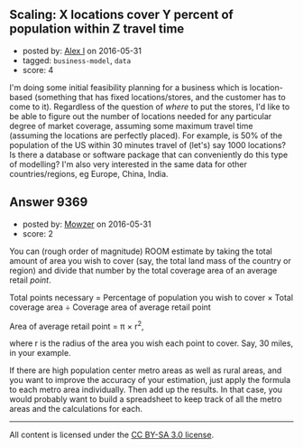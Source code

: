 ## Scaling: X locations cover Y percent of population within Z travel time

- posted by: [Alex I](https://stackexchange.com/users/2048845/alex-i) on 2016-05-31
- tagged: `business-model`, `data`
- score: 4

I'm doing some initial feasibility planning for a business which is location-based (something that has fixed locations/stores, and the customer has to come to it).  Regardless of the question of *where* to put the stores, I'd like to be able to figure out the number of locations needed for any particular degree of market coverage, assuming some maximum travel time (assuming the locations are perfectly placed).  For example, is 50% of the population of the US within 30 minutes travel of (let's) say 1000 locations?  Is there a database or software package that can conveniently do this type of modelling?  I'm also very interested in the same data for other countries/regions, eg Europe, China, India.


## Answer 9369

- posted by: [Mowzer](https://stackexchange.com/users/1803081/mowzer) on 2016-05-31
- score: 2

You can (rough order of magnitude) ROOM estimate by taking the total amount of area you wish to cover (say, the total land mass of the country or region) and divide that number by the total coverage area of an average retail *point*.

Total points necessary &equals; Percentage of population you wish to cover &times; Total coverage area &div;  Coverage area of average retail point

Area of average retail point &equals; &pi; &times; r<sup>2</sup>,

where r is the radius of the area you wish each point to cover. Say, 30 miles, in your example.

If there are high population center metro areas as well as rural areas, and you want to improve the accuracy of your estimation, just apply the formula to each metro area individually. Then add up the results. In that case, you would probably want to build a spreadsheet to keep track of all the metro areas and the calculations for each.



---

All content is licensed under the [CC BY-SA 3.0 license](https://creativecommons.org/licenses/by-sa/3.0/).

